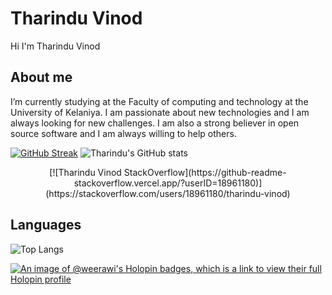 # Tharindu Vinod


Hi I'm Tharindu Vinod

## About me

I’m currently studying at the Faculty of computing and technology at the University of Kelaniya. I am passionate about new technologies and I am always looking for new challenges. I am also a strong believer in open source software and I am always willing to help others.

[![GitHub Streak](https://github-readme-streak-stats.herokuapp.com/?user=weerawi)](https://git.io/streak-stats) ![Tharindu's GitHub stats](https://github-readme-stats.vercel.app/api?username=weerawi&show_icons=true&theme=radical)

<p align="center">
    [![Tharindu Vinod StackOverflow](https://github-readme-stackoverflow.vercel.app/?userID=18961180)](https://stackoverflow.com/users/18961180/tharindu-vinod)
</p>






## Languages 
![Top Langs](https://github-readme-stats.vercel.app/api/top-langs/?username=kritika-pattalam&layout=compact)


[![An image of @weerawi's Holopin badges, which is a link to view their full Holopin profile](https://holopin.me/weerawi)](https://holopin.io/@weerawi)

